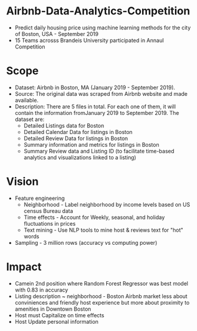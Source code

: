 # Airbnb-Data-Analytics-Competition
* Predict daily housing price using machine learning methods for the city of Boston, USA - September 2019
* 15 Teams acrosss Brandeis University participated in Annaul Competition
# Scope
* Dataset: Airbnb in Boston, MA (January 2019 - September 2019).
* Source: The original data was scraped from Airbnb website and made available.
* Description: There are 5 files in total. For each one of them, it will contain the information fromJanuary 2019 to September 2019. The dataset are:
  * Detailed Listings data for Boston
  * Detailed Calendar Data for listings in Boston
  * Detailed Review Data for listings in Boston
  * Summary information and metrics for listings in Boston 
  * Summary Review data and Listing ID (to facilitate time-based analytics and visualizations linked to a listing)
# Vision
* Feature engineering
  * Neighborhood - Label neighborhood by income levels based on US census Bureau data
  * Time effects - Account for Weekly, seasonal, and holiday fluctuations in prices
  * Text mining - Use NLP tools to mine host & reviews text for "hot" words
* Sampling - 3 million rows (accuracy vs computing power)
# Impact
* Camein 2nd position where Random Forest Regressor was best model with 0.83 in accuracy
* Listing description ~ neighborhood - Boston Airbnb market less about conviniences and friendly host experience but more about proximity to amenities in Downtown Boston
* Host must Capitalize on time effects
* Host Update personal information


